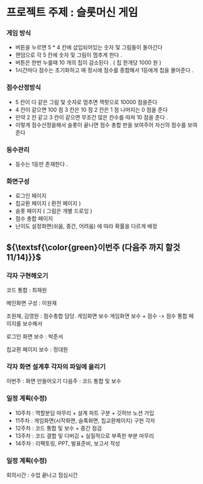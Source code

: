 # 프로젝트 주제 : 슬롯머신 게임

### 게임 방식

-	버튼을 누르면 5 * 4 칸에 삽입되어있는 숫자 및 그림들이 돌아간다 
-	랜덤으로 각 5 칸에 숫자 및 그림이 멈추게 한다 . 
-	버튼은 한번 누를때 10 개의 칩이 감소된다 . ( 칩 한개당 1000 원 )
-	1시간마다 점수는 초기화하고 매 정시에 점수를 종합해서 1등에게 칩을 몰아준다 .

### 점수산정방식 

-	5 칸이 다 같은 그림 및 숫자로 멈추면 잭팟으로 10000 점을준다 
-	4 칸이 같으면 100 점 3 칸은 10 점 2 칸은 1 점 나머지는 0 점을 준다 
-	만약 2 칸 같고 3 칸이 같으면 무조건 많은 칸수를 따져 10 점을 준다 . 
-	이렇게 점수산정을해서 슬롯이 끝나면 점수 총합 판을 보여주어 자신의 점수를 보여준다

### 등수관리 

-	등수는 1등만 존재한다 .
 
### 화면구성 
-	로그인 페이지 
-	칩교환 페이지 ( 환전 페이지 ) 
-	슬롯 페이지 ( 그림은 개별 드로잉 ) 
-	점수 총합 페이지
-	난이도 설정화면(쉬움, 중간, 어려움) 에 따라 확률을 다르게 배정

## ${\textsf{\color{green}이번주 (다음주 까지 할것 11/14)}}$
### 각자 구현해오기

코드 통합 : 최재원

메인화면 구성 :  이원재  

조원재, 김영원 : 점수총합 담당.  게임화면 보수
게임화면 보수 + 점수 -> 점수 통합 페이지를 보수해서

로그인 화면 보수 : 박준서

칩교환 페이지 보수 : 정대원



### 각자 화면 설계후 각자의 파일에 올리기

이번주 : 화면 만들어오기
다음주 : 코드 통합 및 보수

 ### 일정 계획(수정)
- 10주차 : 역할분담 마무리 + 설계 파트 구분 + 깃허브 노션 가입
- 11주차 : 게임화면(시작화면, 슬록화면, 칩교환체이지) 구현 각자
- 12주차 : 코드 통합 및 보수 + 중간 점검
- 13주차 : 코드 결합 및 디버깅 + 실질적으로 부족한 부분 마무리
- 14주차 : 리펙토링, PPT, 발표준비, 보고서 작성

### 일정 계획(수정)

회의시간 : 수업 끝나고 점심시간


